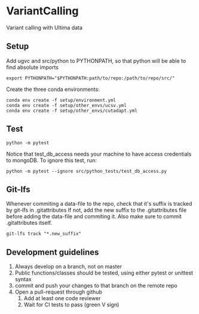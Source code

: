 # VariantCalling
Variant calling with Ultima data

## Setup
Add ugvc and src/python to PYTHONPATH, so that python will be able to find absolute imports
```
export PYTHONPATH="$PYTHONPATH:path/to/repo:/path/to/repo/src/"
```

Create the three conda environments:
```
conda env create -f setup/environment.yml
conda env create -f setup/other_envs/ucsv.yml
conda env create -f setup/other_envs/cutadapt.yml
```

## Test
```
python -m pytest
```
Notice that test_db_access needs your machine to have access credentials to mongoDB.
To ignore this test, run:
```
python -m pytest --ignore src/python_tests/test_db_access.py
```

## Git-lfs
Whenever commiting a data-file to the repo, check that it's suffix is tracked by git-lfs in .gitattributes
If not, add the new suffix to the .gitattributes file before adding the data-file and commiting it.
Also make sure to commit .gitattributes itself. 
```
git-lfs track "*.new_suffix"
```

## Development guidelines
1. Always develop on a branch, not on master
2. Public functions/classes should be tested, using either pytest or unittest syntax
3. commit and push your changes to that branch on the remote repo
4. Open a pull-request through github
   1. Add at least one code reviewer
   2. Wait for CI tests to pass (green V sign) 


